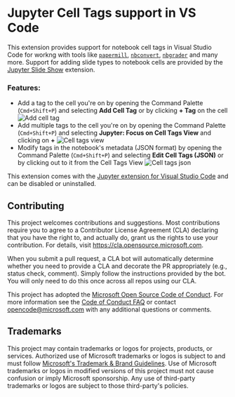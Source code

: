 # Jupyter Cell Tags support in VS Code

This extension provides support for notebook cell tags in Visual Studio Code for workng with tools like [`papermill`](https://github.com/nteract/papermill), [`nbconvert`](https://github.com/jupyter/nbconvert), [`nbgrader`](https://github.com/jupyter/nbgrader) and many more. Support for adding slide types to notebook cells are provided by the [Jupyter Slide Show](https://marketplace.visualstudio.com/items?itemName=ms-toolsai.vscode-jupyter-slideshow) extension.

### Features:
- Add a tag to the cell you're on by opening the Command Palette (`Cmd+Shift+P`) and selecting **Add Cell Tag** or by clicking **+ Tag** on the cell ![Add cell tag](https://github.com/Microsoft/vscode-jupyter-cell-tags/raw/HEAD/images/add-cell-tag.png)
- Add multiple tags to the cell you're on by opening the Command Palette (`Cmd+Shift+P`) and selecting **Jupyter: Focus on Cell Tags View** and clicking on **+** ![Cell tags view](https://github.com/Microsoft/vscode-jupyter-cell-tags/raw/HEAD/images/cell-tags-view.png)
- Modify tags in the notebook's metadata (JSON format) by opening the Command Palette (`Cmd+Shift+P`) and selecting **Edit Cell Tags (JSON)** or by clicking out to it from the Cell Tags View ![Cell tags json](https://github.com/Microsoft/vscode-jupyter-cell-tags/raw/HEAD/images/cell-tags-json.png)

This extension comes with the [Jupyter extension for Visual Studio Code](https://marketplace.visualstudio.com/items?itemName=ms-toolsai.jupyter) and can be disabled or uninstalled.

## Contributing

This project welcomes contributions and suggestions.  Most contributions require you to agree to a
Contributor License Agreement (CLA) declaring that you have the right to, and actually do, grant us
the rights to use your contribution. For details, visit https://cla.opensource.microsoft.com.

When you submit a pull request, a CLA bot will automatically determine whether you need to provide
a CLA and decorate the PR appropriately (e.g., status check, comment). Simply follow the instructions
provided by the bot. You will only need to do this once across all repos using our CLA.

This project has adopted the [Microsoft Open Source Code of Conduct](https://opensource.microsoft.com/codeofconduct/).
For more information see the [Code of Conduct FAQ](https://opensource.microsoft.com/codeofconduct/faq/) or
contact [opencode@microsoft.com](mailto:opencode@microsoft.com) with any additional questions or comments.

## Trademarks

This project may contain trademarks or logos for projects, products, or services. Authorized use of Microsoft 
trademarks or logos is subject to and must follow 
[Microsoft's Trademark & Brand Guidelines](https://www.microsoft.com/en-us/legal/intellectualproperty/trademarks/usage/general).
Use of Microsoft trademarks or logos in modified versions of this project must not cause confusion or imply Microsoft sponsorship.
Any use of third-party trademarks or logos are subject to those third-party's policies.
